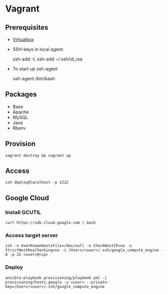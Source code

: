 # Vagrant

## Prerequisites

* [Virtualbox](https://www.virtualbox.org/wiki/Downloads)

* SSH-keys in local agent:

    ssh-add -L
    ssh-add ~/.ssh/id_rsa

* To start up ssh-agent

    ssh-agent /bin/bash


## Packages

* Base
* Apache
* MySQL
* Java
* Rbenv


## Provision

    vagrant destroy && vagrant up

## Access

    ssh deploy@localhost -p 2222


## Google Cloud

### Install GCUTIL

    curl https://sdk.cloud.google.com | bash

### Access target server

    ssh -o UserKnownHostsFile=/dev/null -o CheckHostIP=no -o StrictHostKeyChecking=no -i /Users/<user>/.ssh/google_compute_engine -A -p 22 <user>@<ip>

### Deploy

    ansible-playbook provisioning/playbook.yml -i provisioning/hosts.google -u <user> --private-key=/Users/<user>/.ssh/google_compute_engine

